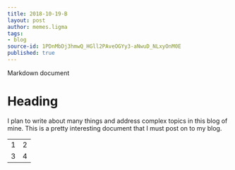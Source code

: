 ```yaml
---
title: 2018-10-19-B
layout: post
author: memes.ligma
tags:
- blog
source-id: 1PDnMbDj3hmwQ_HGll2PAveOGYy3-aNwuD_NLxyOnM0E
published: true
---
```

Markdown document

# Heading

I plan to write about many things and address complex topics in this blog of mine. This is a pretty interesting document that I must post on to my blog.

<table>
  <tr>
    <td>1</td>
    <td>2</td>
  </tr>
  <tr>
    <td>3</td>
    <td>4</td>
  </tr>
</table>


